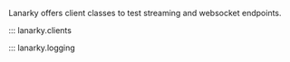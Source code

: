 Lanarky offers client classes to test streaming and websocket endpoints.

::: lanarky.clients

::: lanarky.logging
